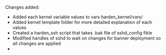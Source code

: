 Changes added:

- Added each kernel variable values to vars harden_kernel/vars/
- Added kernel template folder for more detailed explanation of each values
- Created a harden_ssh script that takes .bak file of sshd_config fikle
- Modified handles of sshd to wait on changes for banner deployment so all changes are applied
- 
